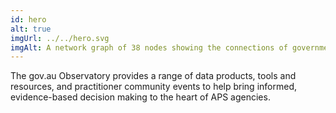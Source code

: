 ```yaml
---
id: hero
alt: true
imgUrl: ../../hero.svg
imgAlt: A network graph of 38 nodes showing the connections of government web sites and services.
---
```


The gov.au Observatory provides a range of data products, tools and resources, and practitioner community events to help bring informed, evidence-based decision making to the heart of APS agencies.


